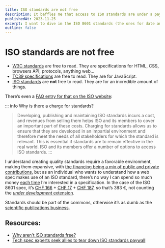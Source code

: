 ```yaml
---
title: ISO standards are not free
description: It baffles me that access to ISO standards are under a paywall.
publishedAt: 2023-11-25
excerpt: I want to dive in the ISO 8601 standards (the ones for date and time formats), so I’m [frustrated by the paywall]().
outline: false
---
```


# ISO standards are not free

<datetime :date="$frontmatter.publishedAt" formatter="longdate"/>

- [W3C standards](https://www.w3.org/standards/) are free to read. They are specifications for HTML, CSS, browsers API, protocols, anything web…
- [TC39 specifications](https://tc39.es/) are free to read. They are for JavaScript.
- [ISO standards](https://www.iso.org/standards.html) are **not** free to read. They are for an incredible amount of things.

There’s even a [FAQ entry for that on the ISO website](https://www.iso.org/contact-iso.html#:~:text=why%20is%20there%20a%20charge%20for%20standards?):

::: info Why is there a charge for standards?
> Developing, publishing and maintaining ISO standards incurs a cost, and revenues from selling them helps ISO and its members to cover an important part of these costs. Charging for standards allows us to ensure that they are developed in an impartial environment and therefore meet the needs of all stakeholders for which the standard is relevant. This is essential if standards are to remain effective in the real world. ISO and its members offer a number of options to access ISO standards.
:::

I understand creating quality standards require a favorable environment, making them expansive, with [the financing being a mix of public and private contributions](https://en.wikipedia.org/wiki/International_Organization_for_Standardization#Financing), but as an individual who wants to understand how a web spec makes use of an ISO standard, there’s no way I can spend so much money [each time](https://github.com/meduzen/datetime-attribute/issues/108) I’m interested in a specification. In the case of the ISO 8601 spec, it’s [CHF 166](https://www.iso.org/standard/70907.html) + [CHF 17](https://www.iso.org/standard/81801.html) + [CHF 187](https://www.iso.org/standard/70908.html), so that’s 383 €, not counting the [_under development_ extension](https://www.iso.org/standard/86124.html).

Standards should be part of the commons, otherwise it’s as dumb as the [scientific publications business](https://direct.mit.edu/qss/article/doi/10.1162/qss_a_00272/118070/The-Oligopoly-s-Shift-to-Open-Access-How-the-Big).

## Resources:

- [Why aren't ISO standards free?](https://www.reddit.com/r/engineering/comments/jquuls/why_arent_iso_standards_free/)
- [Tech spec experts seek allies to tear down ISO standards paywall](https://www.theregister.com/2021/07/31/iso_paywall_battle/)
